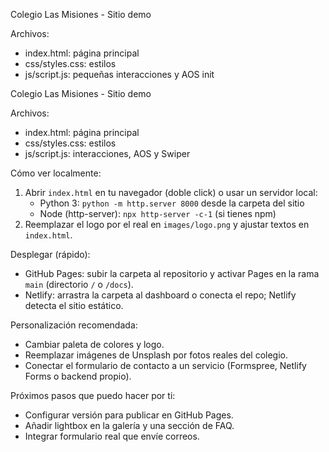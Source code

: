 Colegio Las Misiones - Sitio demo

Archivos:
- index.html: página principal
- css/styles.css: estilos
- js/script.js: pequeñas interacciones y AOS init

Colegio Las Misiones - Sitio demo

Archivos:
- index.html: página principal
- css/styles.css: estilos
- js/script.js: interacciones, AOS y Swiper

Cómo ver localmente:
1) Abrir `index.html` en tu navegador (doble click) o usar un servidor local:
   - Python 3: `python -m http.server 8000` desde la carpeta del sitio
   - Node (http-server): `npx http-server -c-1` (si tienes npm)
2) Reemplazar el logo por el real en `images/logo.png` y ajustar textos en `index.html`.

Desplegar (rápido):
- GitHub Pages: subir la carpeta al repositorio y activar Pages en la rama `main` (directorio `/` o `/docs`).
- Netlify: arrastra la carpeta al dashboard o conecta el repo; Netlify detecta el sitio estático.

Personalización recomendada:
- Cambiar paleta de colores y logo.
- Reemplazar imágenes de Unsplash por fotos reales del colegio.
- Conectar el formulario de contacto a un servicio (Formspree, Netlify Forms o backend propio).

Próximos pasos que puedo hacer por ti:
- Configurar versión para publicar en GitHub Pages.
- Añadir lightbox en la galería y una sección de FAQ.
- Integrar formulario real que envíe correos.

